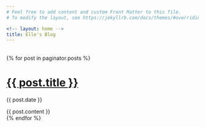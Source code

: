 ```yaml
---
# Feel free to add content and custom Front Matter to this file.
# To modify the layout, see https://jekyllrb.com/docs/themes/#overriding-theme-defaults

<!-- layout: home -->
title: Elle's Blog
---
```

<br>
<!-- This loops through the paginated posts -->
<div>
  {% for post in paginator.posts %}
    <h1><a href="{{ post.url }}">{{ post.title }}</a></h1>
    <p class="author">
      <span class="date">{{ post.date }}</span>
    </p>
    <div class="content">
      {{ post.content }}
    </div>
  {% endfor %}
</div>


<!-- Pagination links -->
<!-- <div class="pagination">
  {% if paginator.previous_page %}
    <a href="{{ paginator.previous_page_path }}" class="previous">
      Previous
    </a>
  {% else %}
    <span class="previous">Previous</span>
  {% endif %}
  <span class="page_number ">
    Page: {{ paginator.page }} of {{ paginator.total_pages }}
  </span>
  {% if paginator.next_page %}
    <a href="{{ paginator.next_page_path }}" class="next">Next</a>
  {% else %}
    <span class="next ">Next</span>
  {% endif %}
</div> -->